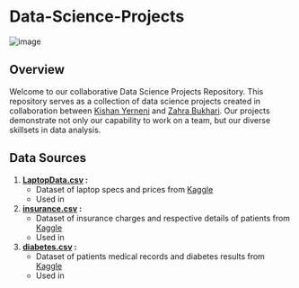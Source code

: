 # Data-Science-Projects

![image](https://github.com/KishanYern/Data-Science-Project/assets/146145027/f4cec0df-7b39-4a62-8f12-5d865bce855f)

## Overview

Welcome to our collaborative Data Science Projects Repository. This repository serves as a collection of data science projects created in collaboration between [Kishan Yerneni](https://github.com/KishanYern) and [Zahra Bukhari](https://github.com/zahrabytes). Our projects demonstrate not only our capability to work on a team, but our diverse skillsets in data analysis.

## Data Sources

1. **[LaptopData.csv](https://github.com/KishanYern/Data-Science-Project/blob/main/datasets/laptopData.csv) :**
    - Dataset of laptop specs and prices from [Kaggle](https://www.kaggle.com/)
    - Used in
2. **[insurance.csv](https://www.kaggle.com/datasets/mirichoi0218/insurance/data) :**
    - Dataset of insurance charges and respective details of patients from [Kaggle](https://www.kaggle.com/)
    - Used in
3. **[diabetes.csv](https://www.kaggle.com/datasets/akshaydattatraykhare/diabetes-dataset/data) :**
    - Dataset of patients medical records and diabetes results from [Kaggle](https://www.kaggle.com/)
    - Used in


